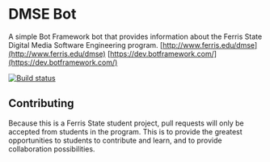 # DMSE Bot
A simple Bot Framework bot that provides information about the Ferris State Digital Media Software Engineering program.
[http://www.ferris.edu/dmse](http://www.ferris.edu/dmse)
[https://dev.botframework.com/](https://dev.botframework.com/)

[![Build status](https://ci.appveyor.com/api/projects/status/urp8age6six06e05?svg=true)](https://ci.appveyor.com/project/KallynGowdy/dmsebot)

  ## Contributing

  Because this is a Ferris State student project, pull requests will only be accepted from students in the program. This is to provide the greatest opportunities to students to contribute and learn, and to provide collaboration possibilities.
